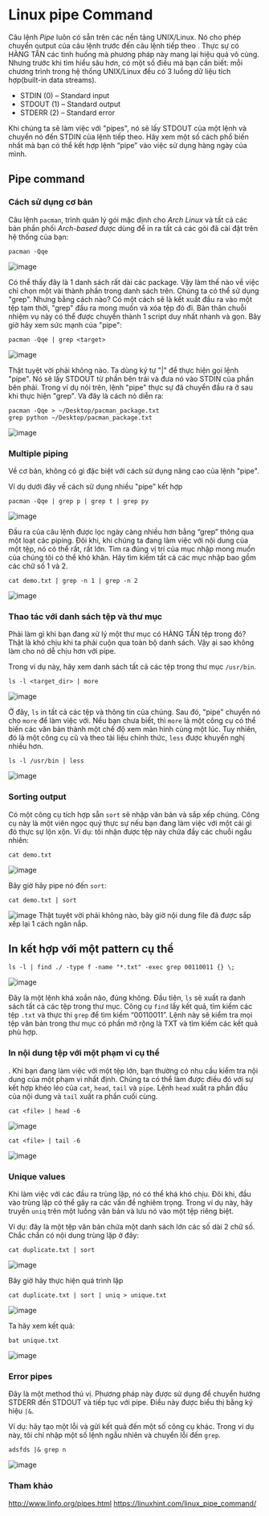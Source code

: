 # Linux pipe Command

Câu lệnh *Pipe* luôn có sẵn trên các nền tảng UNIX/Linux. Nó cho phép chuyển output của câu lệnh trước đến câu lệnh tiếp theo . Thực sự có HÀNG TẤN các tình
huống mà phương pháp này mang lại hiệu quả vô cùng. Nhưng trước khi tìm hiểu sâu hơn, có một số điều mà bạn cần biết: mỗi chương trình trong hệ thống UNIX/Linux
đều có 3 luồng dữ liệu tích hợp(built-in data streams).
* STDIN (0) – Standard input
* STDOUT (1) – Standard output
* STDERR (2) – Standard error

Khi chúng ta sẽ làm việc với "pipes", nó sẽ lấy STDOUT của một lệnh và chuyển nó đến STDIN của lệnh tiếp theo. Hãy xem một số cách phổ biến nhất mà bạn có thể kết
hợp lệnh “pipe” vào việc sử dụng hàng ngày của mình.

## Pipe command
### Cách sử dụng cơ bản
Câu lệnh `pacman`, trình quản lý gói mặc định cho *Arch Linux* và tất cả các bản phần phối *Arch-based* được dùng để in ra tất cả các gói đã cài đặt trên hệ thống của bạn:

```
pacman -Qqe
```
![image](https://user-images.githubusercontent.com/25586998/115266849-c2ae4580-a162-11eb-8dec-855d5841cabb.png)

Có thể thấy đây là 1 danh sách rất dài các package. Vậy làm thế nào về việc chỉ chọn một vài thành phần trong danh sách trên. Chúng ta có thể sử dụng "grep".
Nhưng bằng cách nào? Có một cách sẽ là kết xuất đầu ra vào một tệp tạm thời, "grep" đầu ra mong muốn và xóa tệp đó đi. Bản thân chuỗi nhiệm vụ này có thể được
chuyển thành 1 script duy nhất nhanh và gọn. Bây giờ hãy xem sức mạnh của "pipe":
```
pacman -Qqe | grep <target>
```
![image](https://user-images.githubusercontent.com/25586998/115266900-cd68da80-a162-11eb-9661-e4689e05f85e.png)

Thật tuyệt vời phải không nào. Ta dùng ký tự "|" để thực hiện gọi lệnh "pipe". Nó sẽ lấy STDOUT từ phần bên trái và đưa nó vào STDIN của phần bên phải.
Trong ví dụ nói trên, lệnh "pipe" thực sự đã chuyển đầu ra ở sau khi thực hiện "grep". Và đây là cách nó diễn ra:

```
pacman -Qqe > ~/Desktop/pacman_package.txt
grep python ~/Desktop/pacman_package.txt
```

![image](https://user-images.githubusercontent.com/25586998/115266931-d8236f80-a162-11eb-90ea-74388d32521b.png)

### Multiple piping
Về cơ bản, không có gì đặc biệt với cách sử dụng nâng cao của lệnh "pipe".

Ví dụ dưới đây về cách sử dụng nhiều "pipe" kết hợp

```
pacman -Qqe | grep p | grep t | grep py
```
![image](https://user-images.githubusercontent.com/25586998/115266967-deb1e700-a162-11eb-9a9b-dcfebabad34a.png)

Đầu ra của câu lệnh được lọc ngày càng nhiều hơn bằng “grep” thông qua một loạt các piping. Đôi khi, khi chúng ta đang làm việc với nội dung của một tệp,
nó có thể rất, rất lớn. Tìm ra đúng vị trí của mục nhập mong muốn của chúng tôi có thể khó khăn. Hãy tìm kiếm tất cả các mục nhập bao gồm các chữ số 1 và 2.

```
cat demo.txt | grep -n 1 | grep -n 2
```

![image](https://user-images.githubusercontent.com/25586998/115266997-e5405e80-a162-11eb-91b6-fab96001e3bc.png)

### Thao tác với danh sách tệp và thư mục

Phải làm gì khi bạn đang xử lý một thư mục có HÀNG TẤN tệp trong đó? Thật là khó chịu khi ta phải cuộn qua toàn bộ danh sách. Vậy ại sao không làm cho nó dễ 
chịu hơn với pipe. 

Trong ví dụ này, hãy xem danh sách tất cả các tệp trong thư mục `/usr/bin`.

```
ls -l <target_dir> | more
```
![image](https://user-images.githubusercontent.com/25586998/115267024-ebced600-a162-11eb-808c-c85f006f511e.png)

Ở đây, `ls` in tất cả các tệp và thông tin của chúng. Sau đó, "pipe" chuyển nó cho `more` để làm việc với. Nếu bạn chưa biết, thì `more` là một công cụ có thể 
biến các văn bản thành một chế độ xem màn hình cùng một lúc. Tuy nhiên, đó là một công cụ cũ và theo tài liệu chính thức, `less` được khuyến nghị nhiều hơn.

```
ls -l /usr/bin | less
```
![image](https://user-images.githubusercontent.com/25586998/115267040-f0938a00-a162-11eb-92e2-5a45e1dc565a.png)

### Sorting output

Có một công cụ tích hợp sẵn `sort` sẽ nhập văn bản và sắp xếp chúng. Công cụ này là một viên ngọc quý thực sự nếu bạn đang làm việc với một cái gì đó thực sự lộn
xộn. Ví dụ: tôi nhận được tệp này chứa đầy các chuỗi ngẫu nhiên:

```
cat demo.txt
```

![image](https://user-images.githubusercontent.com/25586998/115267060-f5f0d480-a162-11eb-8bc7-86de0b527190.png)

Bây giờ hãy pipe nó đến `sort`:

```
cat demo.txt | sort
```

![image](https://user-images.githubusercontent.com/25586998/115267076-fab58880-a162-11eb-94af-d327cd56590d.png)
Thật tuyệt vời phải không nào, bây giờ nội dung file đã được sắp xếp lại 1 cách ngăn nắp.

## In kết hợp với một pattern cụ thể

```
ls -l | find ./ -type f -name "*.txt" -exec grep 00110011 {} \;
```

![image](https://user-images.githubusercontent.com/25586998/115267100-fee1a600-a162-11eb-9b35-6b6a123efdcf.png)

Đây là một lệnh khá xoắn não, đúng không. Đầu tiên, `ls` sẽ xuất ra danh sách tất cả các tệp trong thư mục. Công cụ `find` lấy kết quả, tìm kiếm các tệp `.txt`
và thực thi `grep` để tìm kiếm “00110011”. Lệnh này sẽ kiểm tra mọi tệp văn bản trong thư mục có phần mở rộng là TXT và tìm kiếm các kết quả phù hợp.

### In nội dung tệp với một phạm vi cụ thể
.
Khi bạn đang làm việc với một tệp lớn, bạn thường có nhu cầu kiểm tra nội dung của một phạm vi nhất định. Chúng ta có thể làm được điều đó với sự kết hợp khéo
léo của `cat`, `head`, `tail` và `pipe`. Lệnh `head` xuất ra phần đầu của nội dung và `tail` xuất ra phần cuối cùng.

```
cat <file> | head -6
```

![image](https://user-images.githubusercontent.com/25586998/115267130-04d78700-a163-11eb-8151-c1ea85f9c6b0.png)

```
cat <file> | tail -6
```
![image](https://user-images.githubusercontent.com/25586998/115267142-0a34d180-a163-11eb-8a0d-7cb56024fb81.png)

### Unique values

Khi làm việc với các đầu ra trùng lặp, nó có thể khá khó chịu. Đôi khi, đầu vào trùng lặp có thể gây ra các vấn đề nghiêm trọng. Trong ví dụ này, hãy truyền
`uniq` trên một luồng văn bản và lưu nó vào một tệp riêng biệt.

Ví dụ: đây là một tệp văn bản chứa một danh sách lớn các số dài 2 chữ số. Chắc chắn có nội dung trùng lặp ở đây:

```
cat duplicate.txt | sort
```
![image](https://user-images.githubusercontent.com/25586998/115267165-0f921c00-a163-11eb-9bed-6d7c8261f408.png)

Bây giờ hãy thực hiện quá trình lặp

```
cat duplicate.txt | sort | uniq > unique.txt
```

![image](https://user-images.githubusercontent.com/25586998/115266147-26843e80-a162-11eb-9600-b2a4eb0fd4e3.png)

Ta hãy xem kết quả:

```
bat unique.txt
```
![image](https://user-images.githubusercontent.com/25586998/115266263-4451a380-a162-11eb-82a8-9fc0b3fccbe9.png)

### Error pipes

Đây là một method thú vị. Phương pháp này được sử dụng để chuyển hướng STDERR đến STDOUT và tiếp tục với pipe. Điều này được biểu thị bằng ký hiệu `|&`.

Ví dụ: hãy tạo một lỗi và gửi kết quả đến một số công cụ khác. Trong ví dụ này, tôi chỉ nhập một số lệnh ngẫu nhiên và chuyển lỗi đến `grep`.

```
adsfds |& grep n
```
![image](https://user-images.githubusercontent.com/25586998/115266740-a90cfe00-a162-11eb-9e85-ab9e81670530.png)


### Tham khảo
http://www.linfo.org/pipes.html
https://linuxhint.com/linux_pipe_command/
